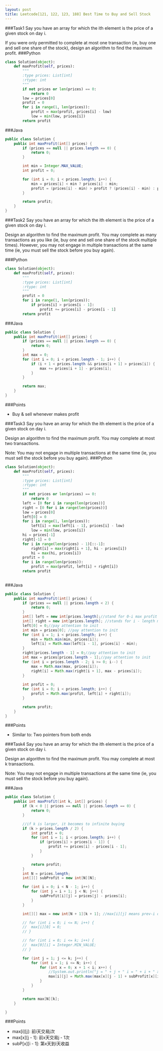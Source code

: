 ```yaml
---
layout: post
title: Leetcode[121, 122, 123, 188] Best Time to Buy and Sell Stock
---
```

###Task1
Say you have an array for which the ith element is the price of a given stock on day i.

If you were only permitted to complete at most one transaction (ie, buy one and sell one share of the stock), design an algorithm to find the maximum profit.
###Python
```python
class Solution(object):
    def maxProfit(self, prices):
        """
        :type prices: List[int]
        :rtype: int
        """
        if not prices or len(prices) == 0:
            return 0
        low = prices[0]
        profit = 0
        for i in range(1, len(prices)):
            profit = max(profit, prices[i] - low)
            low = min(low, prices[i])
        return profit
```
###Java

```java
public class Solution {
    public int maxProfit(int[] prices) {
        if (prices == null || prices.length == 0) {
        	return 0;
        }

        int min = Integer.MAX_VALUE;
        int profit = 0;

        for (int i = 0; i < prices.length; i++) {
        	min = prices[i] < min ? prices[i] : min;
        	profit = (prices[i] - min) > profit ? (prices[i] - min) : profit;
        }

        return profit;
    }
}
```

###Task2
Say you have an array for which the ith element is the price of a given stock on day i.

Design an algorithm to find the maximum profit. You may complete as many transactions as you like (ie, buy one and sell one share of the stock multiple times). However, you may not engage in multiple transactions at the same time (ie, you must sell the stock before you buy again).

###Python
```python
class Solution(object):
    def maxProfit(self, prices):
        """
        :type prices: List[int]
        :rtype: int
        """
        profit = 0
        for i in range(1, len(prices)):
            if prices[i] > prices[i - 1]:
                profit += prices[i] - prices[i - 1]
        return profit
```
###Java

```java
public class Solution {
    public int maxProfit(int[] prices) {
        if (prices == null || prices.length == 0) {
        	return 0;
        }
        int max = 0;
        for (int i = 0; i < prices.length - 1; i++) {
        	if (i + 1 < prices.length && prices[i + 1] > prices[i]) {
        		max += prices[i + 1] - prices[i];
        	}
        }

        return max;
    }
}
```

###Points

* Buy & sell whenever makes profit



###Task3
Say you have an array for which the ith element is the price of a given stock on day i.

Design an algorithm to find the maximum profit. You may complete at most two transactions.

Note:
You may not engage in multiple transactions at the same time (ie, you must sell the stock before you buy again).
###Python
```python
class Solution(object):
    def maxProfit(self, prices):
        """
        :type prices: List[int]
        :rtype: int
        """
        if not prices or len(prices) == 0:
            return 0
        left = [0 for i in range(len(prices))]
        right = [0 for i in range(len(prices))]
        low = prices[0]
        left[0] = 0
        for i in range(1, len(prices)):
            left[i] = max(left[i - 1], prices[i] - low)
            low = min(low, prices[i])
        hi = prices[-1]
        right[-1] = 0
        for i in range(len(prices) - 1)[::-1]:
            right[i] = max(right[i + 1], hi - prices[i])
            hi = max(hi, prices[i])
        profit = 0
        for i in range(len(prices)):
            profit = max(profit, left[i] + right[i])
        return profit
            
```
###Java

```java
public class Solution {
    public int maxProfit(int[] prices) {
		if (prices == null || prices.length < 2) {
			return 0;
		}  
		int[] left = new int[prices.length];//stand for 0-i max profit
		int[] right = new int[prices.length]; //stands for i - length max profit
		left[0] = 0;//pay attention to init
		int min = prices[0]; //pay attention to init
		for (int i = 1; i < prices.length; i++) {
			min = Math.min(min, prices[i]);
			left[i] = Math.max(left[i - 1], prices[i] - min);
		}      
		right[prices.length - 1] = 0;//pay attention to init
		int max = prices[prices.length - 1];//pay attention to init
		for (int i = prices.length - 2; i >= 0; i--) {
			max = Math.max(max, prices[i]);
			right[i] = Math.max(right[i + 1], max - prices[i]);
		}
		
		int profit = 0;
		for (int i = 0; i < prices.length; i++) {
			profit = Math.max(profit, left[i] + right[i]);
		}

		return profit;
    }
}
```

###Points

* Similar to: Two pointers from both ends

###Task4
Say you have an array for which the ith element is the price of a given stock on day i.

Design an algorithm to find the maximum profit. You may complete at most k transactions.

Note:
You may not engage in multiple transactions at the same time (ie, you must sell the stock before you buy again).

###Java

```java
public class Solution {
    public int maxProfit(int k, int[] prices) {
        if (k < 0 || prices == null || prices.length == 0) {
        	return 0;
        }

        //if k is larger, it becomes to infinite buying
        if (k > prices.length / 2) {
        	int profit = 0;
        	for (int i = 1; i < prices.length; i++) {
        		if (prices[i] > prices[i - 1]) {
        			profit += prices[i] - prices[i - 1];
        		}
        	}

        	return profit;
        }
        int N = prices.length;
        int[][] subProfit = new int[N][N];

        for (int i = 0; i < N - 1; i++) {
        	for (int j = i + 1; j < N; j++) {
        		subProfit[i][j] = prices[j] - prices[i];
        	}
        }

        int[][] max = new int[N + 1][k + 1]; //max[i][j] means prev-i day have j transactions

        // for (int i = 0; i <= N; i++) {
        // 	max[i][0] = 0;
        // }

        // for (int i = 0; i <= k; i++) {
        // 	max[0][i] = Integer.MIN_VALUE;
        // }

        for (int j = 1; j <= k; j++) {
        	for (int i = 1; i <= N; i++) {
        		for (int x = 0; x + 1 < i; x++) {
        			//System.out.println("j = " + j + " i = " + i + " x = " + x + " sub = " + subProfit[x][i - 1]);
        			max[i][j] = Math.max(max[x][j - 1] + subProfit[x][i - 1], max[i][j]);
        		}
        	}
        }

        return max[N][k];
    }

}
```

###Points

* max[i][j]: 前i天交易j次
* max[x][j - 1]: 前x天交易j - 1次
* subP[x][i - 1]: 第x天到i天收益




